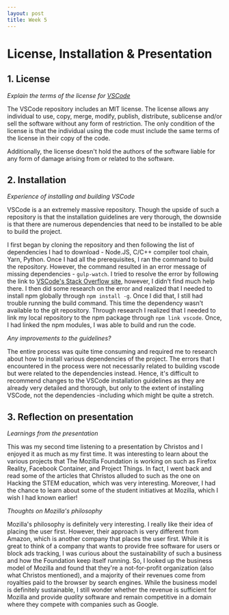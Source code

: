 ```yaml
---
layout: post
title: Week 5
---
```


# License, Installation & Presentation


## 1. License

*Explain the terms of the license for [VSCode](https://github.com/Microsoft/vscode/blob/master/LICENSE.txt)*

The VSCode repository includes an MIT license. The license allows any individual to use, copy, merge, modify, publish, distribute, sublicense and/or sell the software without any form of restriction. The only condition of the license is that the individual using the code must include the same terms of the license in their copy of the code. 

Additionally, the license doesn't hold the authors of the software liable for any form of damage arising from or related to the software. 


## 2. Installation

*Experience of installing and building VSCode*

VSCode is a an extremely massive repository. Though the upside of such a repository is that the installation guidelines are very thorough, the downside is that there are numerous dependencies that need to be installed to be able to build the project. 

I first began by cloning the repository and then following the list of dependencies I had to download - Node.JS, C/C++ compiler tool chain, Yarn, Python. Once I had all the prerequisites, I ran the command to build the repository. However, the command resulted in an error message of missing dependencies - `gulp-watch`. I tried to resolve the error by following the link to [VSCode's Stack Overflow site](https://stackoverflow.com/questions/tagged/visual-studio-code), however, I didn't find much help there. I then did some research on the error and realized that I needed to install npm globally through `npm install -g`. Once I did that, I still had trouble running the build command. This time the dependency wasn't available to the git repository. Through research I realized that I needed to link my local repository to the npm package through `npm link vscode`. Once, I had linked the npm modules, I was able to build and run the code. 

*Any improvements to the guidelines?*

The entire process was quite time consuming and required me to research about how to install various dependencies of the project. The errors that I encountered in the process were not necessarily related to building vscode but were related to the dependencies instead. Hence, it's difficult to recommend changes to the VSCode installation guidelines as they are already very detailed and thorough, but only to the extent of installing VSCode, not the dependencies -including which might be quite a stretch.   



## 3. Reflection on presentation 

*Learnings from the presentation*

This was my second time listening to a presentation by Christos and I enjoyed it as much as my first time. It was interesting to learn about the various projects that The Mozilla Foundation is working on such as Firefox Reality, Facebook Container, and Project Things. In fact, I went back and read some of the articles that Christos alluded to such as the one on Hacking the STEM education, which was very interesting. Moreover, I had the chance to learn about some of the student initiatives at Mozilla, which I wish I had known earlier!

*Thoughts on Mozilla's philosophy*

Mozilla's philosophy is definitely very interesting. I really like their idea of placing the user first. However, their approach is very different from Amazon, which is another company that places the user first. While it is great to think of a company that wants to provide free software for users or block ads tracking, I was curious about the sustainability of such a business and how the Foundation keep itself running. So, I looked up the business model of Mozilla and found that they're a not-for-profit organization (also what Christos mentioned), and a majority of their revenues come from royalties paid to the browser by search engines. While the business model is definitely sustainable, I still wonder whether the revenue is sufficient for Mozilla and provide *quality* software and remain competitive in a domain where they compete with companies such as Google. 

